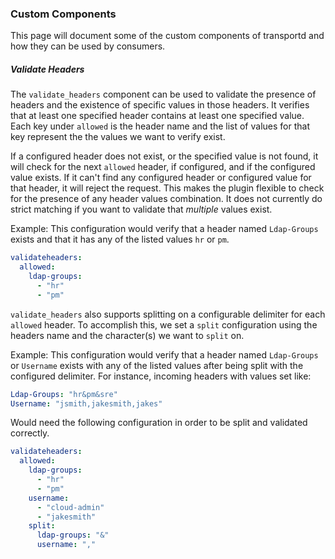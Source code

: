 ### Custom Components
This page will document some of the custom components of transportd and how they can be used by consumers.

##### Validate Headers

The `validate_headers` component can be used to validate the presence of headers and the existence of specific values in those headers.
It verifies that at least one specified header contains at least one specified value. Each key under `allowed`
is the header name and the list of values for that key represent the the values we want to verify exist.

If a configured header does not exist, or the specified value is not found, it will check for the next `allowed` header, if configured,
and if the configured value exists. If it can't find any configured header or configured value for that header, it will reject the request.
This makes the plugin flexible to check for the presence of any header values combination. It does not currently do strict matching
if you want to validate that *multiple* values exist.

Example: This configuration would verify that a header named `Ldap-Groups` exists and that it has any of the listed values `hr` or `pm`.
```yaml
validateheaders:
  allowed:
    ldap-groups:
      - "hr"
      - "pm"
```

`validate_headers` also supports splitting on a configurable delimiter for each `allowed` header. To accomplish this, we set a `split` configuration using the headers name and the character(s) we want to `split` on.

Example: This configuration would verify that a header named `Ldap-Groups` or `Username` exists with any of the listed values after being split with the configured delimiter. For instance, incoming headers with values set like:
```yaml
Ldap-Groups: "hr&pm&sre"
Username: "jsmith,jakesmith,jakes"
```
Would need the following configuration in order to be split and validated correctly.
```yaml
validateheaders:
  allowed:
    ldap-groups:
      - "hr"
      - "pm"
    username:
      - "cloud-admin"
      - "jakesmith"
    split:
      ldap-groups: "&"
      username: ","
```

